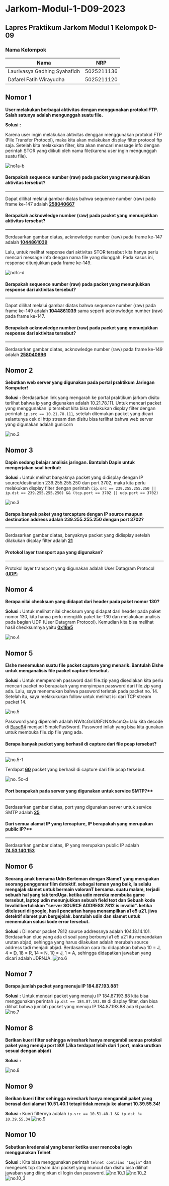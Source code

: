 # Jarkom-Modul-1-D09-2023
## **Lapres Praktikum Jarkom Modul 1 Kelompok D-09**
### **Nama Kelompok**
|**Nama**|**NRP**|
|--------|-------|
|Laurivasya Gadhing Syahafidh|5025211136|
|Dafarel Fatih Wirayudha     |5025211120|


## **Nomor 1**
**User melakukan berbagai aktivitas dengan menggunakan protokol FTP. Salah satunya adalah mengunggah suatu file.**

**Solusi :**

Karena user ingin melakukan aktivitas denggan menggunakan protokol FTP (File Transfer Protocol), maka kita akan melakukan display filter protocol ftp saja. Setelah kita melakukan filter, kita akan mencari message info dengan perintah STOR yang diikuti oleh nama file(karena user ingin mengunggah suatu file).

![no1a-b](https://github.com/laurivasyyy/Jarkom-Modul-1-D09-2023/blob/ff10549ffe14ad992f2e20d70c75ed11e2cc85a5/img/no.1a-b.png)

#### Berapakah sequence number (raw) pada packet yang menunjukkan aktivitas tersebut?
---
Dapat dilihat melalui gambar diatas bahwa sequence number (raw) pada frame ke-147 adalah <ins>**258040667**</ins>

#### Berapakah acknowledge number (raw) pada packet yang menunjukkan aktivitas tersebut?
---
Berdasarkan gambar diatas, acknowledge number (raw) pada frame ke-147 adalah <ins>**1044861039**</ins>

Lalu, untuk melihat response dari aktivitas STOR tersebut kita hanya perlu mencari message info dengan nama file yang diunggah. Pada kasus ini, response ditunjukkan pada frame ke-149.

![no1c-d](https://github.com/laurivasyyy/Jarkom-Modul-1-D09-2023/blob/ff10549ffe14ad992f2e20d70c75ed11e2cc85a5/img/no.1c-d.png)

#### Berapakah sequence number (raw) pada packet yang menunjukkan response dari aktivitas tersebut?
---
Dapat dilihat melalui gambar diatas bahwa sequence number (raw) pada frame ke-149 adalah <ins>**1044861039**</ins> sama seperti acknowledge number (raw) pada frame ke-147.

#### Berapakah acknowledge number (raw) pada packet yang menunjukkan response dari aktivitas tersebut?
---
Berdasarkan gambar diatas, acknowledge number (raw) pada frame ke-149 adalah <ins>**258040696**</ins>

## **Nomor 2**
**Sebutkan web server yang digunakan pada portal praktikum Jaringan Komputer!**

**Solusi :**
Berdasarkan link yang mengarah ke portal praktikum jarkom disitu terlihat bahwa ip yang digunakan adalah 10.21.78.111. Untuk mencari packet yang menggunakan ip tersebut kita bisa melakukan display filter dengan perintah ```ip.src == 10.21.78.111```, setelah ditemukan packet yang dicari selantunya cek di http stream dan disitu bisa terlihat bahwa web server yang digunakan adalah gunicorn

![no.2](https://github.com/laurivasyyy/Jarkom-Modul-1-D09-2023/blob/main/img/no.%202.png)

## **Nomor 3**
**Dapin sedang belajar analisis jaringan. Bantulah Dapin untuk mengerjakan soal berikut:**

**Solusi :**
Untuk melihat banyaknya packet yang didisplay dengan IP source/destination 239.255.255.250 dan port 3702, maka kita perlu melakukan display filter dengan perintah ```(ip.src == 239.255.255.250 || ip.dst == 239.255.255.250) && (tcp.port == 3702 || udp.port == 3702)```

![no.3](https://github.com/laurivasyyy/Jarkom-Modul-1-D09-2023/blob/b08ab3a56de07a40ebc25ede8704a8e95ef52ccb/img/no.3.png)

#### Berapa banyak paket yang tercapture dengan IP source maupun destination address adalah 239.255.255.250 dengan port 3702?
---
Berdasarkan gambar diatas, banyaknya packet yang didisplay setelah dilakukan display filter adalah <ins>**21**<ins>

#### Protokol layer transport apa yang digunakan?
---
Protokol layer transport yang digunakan adalah User Datagram Protocol (<ins>**UDP**<ins>)

## **Nomor 4**
**Berapa nilai checksum yang didapat dari header pada paket nomor 130?**

**Solusi :**
Untuk melihat nilai checksum yang didapat dari header pada paket nomor 130, kita hanya perlu mengklik paket ke-130 dan melakukan analisis pada bagian UDP (User Datagram Protocol). Kemudian kita bisa melihat hasil checksumnya yaitu <ins>**0x18e5**<ins>

![no.4](https://github.com/laurivasyyy/Jarkom-Modul-1-D09-2023/blob/d71bcdbc958d1fe0a7e91544434e119a105fea59/img/no.4.png)



## **Nomor 5**
**Elshe menemukan suatu file packet capture yang menarik. Bantulah Elshe untuk menganalisis file packet capture tersebut.**

**Solusi :**
Untuk memperoleh password dari file.zip yang disediakan kita perlu mencari packet no berapakah yang menyimpan password dari file.zip yang ada. Lalu, saya menemukan bahwa password terletak pada packet no. 14. Setelah itu, saya melakukukan follow untuk melihat isi dari TCP stream packet 14.

![no.5](https://github.com/laurivasyyy/Jarkom-Modul-1-D09-2023/blob/a554b899f4de80493edbde98153d4e40c41ae239/img/no.5.png)

Password yang diperoleh adalah NWltcGxlUGFzNXdvcmQ= lalu kita decode di [Base64](https://www.base64decode.org) menjadi 5implePas5word. Password inilah yang bisa kita gunakan untuk membuka file.zip file yang ada.

#### Berapa banyak packet yang berhasil di capture dari file pcap tersebut?
---
![no.5-1](https://github.com/laurivasyyy/Jarkom-Modul-1-D09-2023/blob/a554b899f4de80493edbde98153d4e40c41ae239/img/no.%205a.png)

Terdapat <ins>**60**</ins> packet yang berhasil di capture dari file pcap tersebut.

![no. 5c-d](https://github.com/laurivasyyy/Jarkom-Modul-1-D09-2023/blob/a554b899f4de80493edbde98153d4e40c41ae239/img/no.%205b-c.png)

#### Port berapakah pada server yang digunakan untuk service SMTP?**
---
Berdasarkan gambar diatas, port yang digunakan server untuk service SMTP adalah <ins>**25**</ins>

#### Dari semua alamat IP yang tercapture, IP berapakah yang merupakan public IP?**
---
Berdasarkan gambar diatas, IP yang merupakan public IP adalah <ins>**74.53.140.153**</ins>

## **Nomor 6**
**Seorang anak bernama Udin Berteman dengan SlameT yang merupakan seorang penggemar film detektif. sebagai teman yang baik, Ia selalu mengajak slamet untuk bermain valoranT bersama. suatu malam, terjadi sebuah hal yang tak terdUga. ketika udin mereka membuka game tersebut, laptop udin menunjukkan sebuah field text dan Sebuah kode Invalid bertuliskan "server SOURCE ADDRESS 7812 is invalid". ketika ditelusuri di google, hasil pencarian hanya menampilkan a1 e5 u21. jiwa detektif slamet pun bergejolak. bantulah udin dan slamet untuk menemukan solusi kode error tersebut.**

**Solusi :**
Di nomor packet 7812 source addressnya adalah 104.18.14.101. Berdasarkan clue yang ada di soal yang berbunyi a1 e5 u21 itu menandakan urutan abjad, sehingga yang harus dilakukan adalah merubah source address tadi menjadi abjad. Berdasarkan cara itu didapatkan bahwa 10 = J, 4 = D, 18 = R, 14 = N, 10 = J, 1 = A, sehingga didapatkan jawaban yang dicari adalah JDRNJA.
![no.6](https://github.com/laurivasyyy/Jarkom-Modul-1-D09-2023/blob/main/img/no%206.png)

## **Nomor 7**
**Berapa jumlah packet yang menuju IP 184.87.193.88?**

**Solusi :**
Untuk mencari packet yang menuju IP 184.87.193.88 kita bisa menggunakan perintah ```ip.dst == 184.87.193.88``` di display filter, dan bisa dilihat bahwa jumlah packet yang menuju IP 184.87.193.88 ada 6 packet.
![no.7](https://github.com/laurivasyyy/Jarkom-Modul-1-D09-2023/blob/main/img/no%207_1.png)

## **Nomor 8**
**Berikan kueri filter sehingga wireshark hanya mengambil semua protokol paket yang menuju port 80! (Jika terdapat lebih dari 1 port, maka urutkan sesuai dengan abjad)**

**Solusi :**

![no.8](https://github.com/laurivasyyy/Jarkom-Modul-1-D09-2023/blob/d71bcdbc958d1fe0a7e91544434e119a105fea59/img/no.%208.png)

## **Nomor 9**
**Berikan kueri filter sehingga wireshark hanya mengambil paket yang berasal dari alamat 10.51.40.1 tetapi tidak menuju ke alamat 10.39.55.34!**

**Solusi :**
Kueri filternya adalah ```ip.src == 10.51.40.1 && ip.dst != 10.39.55.34```
![no.9](https://github.com/laurivasyyy/Jarkom-Modul-1-D09-2023/blob/main/img/no.%209.png)

## **Nomor 10**
**Sebutkan kredensial yang benar ketika user mencoba login menggunakan Telnet**

**Solusi :**
Kita bisa menggunakan perintah ```telnet contains "Login"``` dan mengecek tcp stream dari packet yang muncul dan disitu bisa dilihat jawaban yang diinginkan di login dan password.
![no.10_1](https://github.com/laurivasyyy/Jarkom-Modul-1-D09-2023/blob/main/img/no%2010_1.png)
![no.10_2](https://github.com/laurivasyyy/Jarkom-Modul-1-D09-2023/blob/main/img/no%2010_2.png)
![no.10_3](https://github.com/laurivasyyy/Jarkom-Modul-1-D09-2023/blob/main/img/no.%2010.png)







